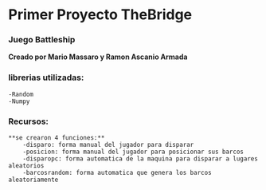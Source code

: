 # Primer Proyecto TheBridge

### Juego Battleship

**Creado por Mario Massaro y Ramon Ascanio Armada**
 
### librerias utilizadas:

    -Random
    -Numpy

### Recursos:

    **se crearon 4 funciones:**
        -disparo: forma manual del jugador para disparar
        -posicion: forma manual del jugador para posicionar sus barcos
        -disparopc: forma automatica de la maquina para disparar a lugares aleatorios
        -barcosrandom: forma automatica que genera los barcos aleatoriamente
